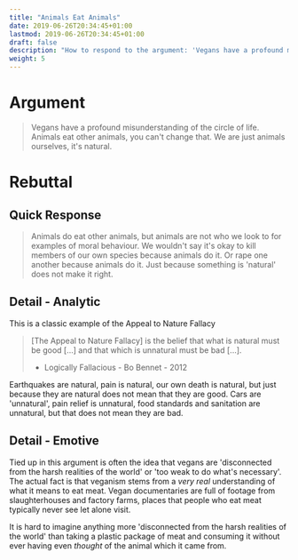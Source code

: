 ```yaml
---
title: "Animals Eat Animals"
date: 2019-06-26T20:34:45+01:00
lastmod: 2019-06-26T20:34:45+01:00
draft: false
description: "How to respond to the argument: 'Vegans have a profound misunderstanding of the circle of life. Animals eat other animals, you can't change that. We are just animals ourselves, it's natural.'"
weight: 5
---
```


# Argument 

> Vegans have a profound misunderstanding of the circle of life. Animals eat other animals, you can't change that. We are just animals ourselves, it's natural.

# Rebuttal

## Quick Response

> Animals do eat other animals, but animals are not who we look to for examples of moral behaviour. We wouldn't say it's okay to kill members of our own species because animals do it. Or rape one another because animals do it. Just because something is 'natural' does not make it right.

## Detail - Analytic

This is a classic example of the Appeal to Nature Fallacy

> [The Appeal to Nature Fallacy] is the belief that what is natural must be good [...] and that which is unnatural must be bad [...].
> - Logically Fallacious - Bo Bennet - 2012

Earthquakes are natural, pain is natural, our own death is natural, but just because they are natural does not mean that they are good. Cars are 'unnatural', pain relief is unnatural, food standards and sanitation are unnatural, but that does not mean they are bad.  

## Detail - Emotive

Tied up in this argument is often the idea that vegans are 'disconnected from the harsh realities of the world' or 'too weak to do what's necessary'. The actual fact is that veganism stems from a _very real_ understanding of what it means to eat meat. Vegan documentaries are full of footage from slaughterhouses and factory farms, places that people who eat meat typically never see let alone visit. 

It is hard to imagine anything more 'disconnected from the harsh realities of the world' than taking a plastic package of meat and consuming it without ever having even _thought_ of the animal which it came from.


